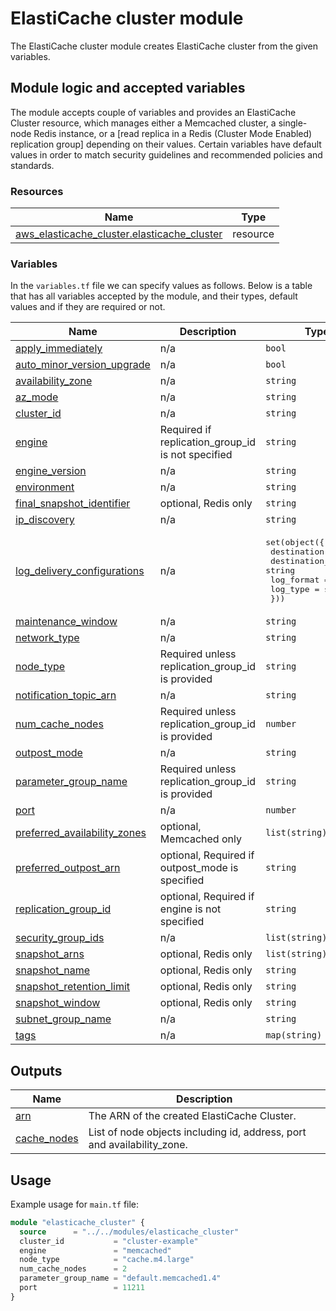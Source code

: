 # ElastiCache cluster module

The ElastiCache cluster module creates ElastiCache cluster from the given variables.

## Module logic and accepted variables

The module accepts couple of variables and provides an ElastiCache Cluster resource, which manages either a Memcached cluster, a single-node Redis instance, or a [read replica in a Redis (Cluster Mode Enabled) replication group] depending on their values. Certain variables have default values in order to match security guidelines and recommended policies and standards.

### Resources

| Name | Type |
|------|------|
| [aws_elasticache_cluster.elasticache_cluster](https://registry.terraform.io/providers/hashicorp/aws/latest/docs/resources/elasticache_cluster) | resource |

### Variables

In the `variables.tf` file we can specify values as follows. Below is a table that has all variables accepted by the module, and their types, default values and if they are required or not.

| Name | Description | Type | Default | Required |
|------|-------------|------|------|:--------:|
| <a name="input_apply_immediately"></a> [apply\_immediately](#input\_apply\_immediately) | n/a | `bool` | `null` |    no    |
| <a name="input_auto_minor_version_upgrade"></a> [auto\_minor\_version\_upgrade](#input\_auto\_minor\_version\_upgrade) | n/a | `bool` | `null` |    no    |
| <a name="input_availability_zone"></a> [availability\_zone](#input\_availability\_zone) | n/a | `string` | `null` |    no    |
| <a name="input_az_mode"></a> [az\_mode](#input\_az\_mode) | n/a | `string` | `null` |    no    |
| <a name="input_cluster_id"></a> [cluster\_id](#input\_cluster\_id) | n/a | `string` | `null` |    no    |
| <a name="input_engine"></a> [engine](#input\_engine) | Required if replication\_group\_id is not specified | `string` | `null` |    no    |
| <a name="input_engine_version"></a> [engine\_version](#input\_engine\_version) | n/a | `string` | `null` |    no    |
| <a name="input_environment"></a> [environment](#input\_environment) | n/a | `string` | n/a  |   yes    |
| <a name="input_final_snapshot_identifier"></a> [final\_snapshot\_identifier](#input\_final\_snapshot\_identifier) | optional, Redis only | `string` | `null` |    no    |
| <a name="input_ip_discovery"></a> [ip\_discovery](#input\_ip\_discovery) | n/a | `string` | `null` |    no    |
| <a name="input_log_delivery_configurations"></a> [log\_delivery\_configurations](#input\_log\_delivery\_configurations) | n/a | <pre>set(object({<br>    destination      = string<br>    destination_type = string<br>    log_format       = string<br>    log_type         = string<br>  }))</pre> | null |    no    |
| <a name="input_maintenance_window"></a> [maintenance\_window](#input\_maintenance\_window) | n/a | `string` | `null` |    no    |
| <a name="input_network_type"></a> [network\_type](#input\_network\_type) | n/a | `string` | `null` |    no    |
| <a name="input_node_type"></a> [node\_type](#input\_node\_type) | Required unless replication\_group\_id is provided | `string` | `null` |    no    |
| <a name="input_notification_topic_arn"></a> [notification\_topic\_arn](#input\_notification\_topic\_arn) | n/a | `string` | `null` |    no    |
| <a name="input_num_cache_nodes"></a> [num\_cache\_nodes](#input\_num\_cache\_nodes) | Required unless replication\_group\_id is provided | `number` | `null` |    no    |
| <a name="input_outpost_mode"></a> [outpost\_mode](#input\_outpost\_mode) | n/a | `string` | `null` |    no    |
| <a name="input_parameter_group_name"></a> [parameter\_group\_name](#input\_parameter\_group\_name) | Required unless replication\_group\_id is provided | `string` | `null` |    no    |
| <a name="input_port"></a> [port](#input\_port) | n/a | `number` | `null` |    no    |
| <a name="input_preferred_availability_zones"></a> [preferred\_availability\_zones](#input\_preferred\_availability\_zones) | optional, Memcached only | `list(string)` | `null` |    no    |
| <a name="input_preferred_outpost_arn"></a> [preferred\_outpost\_arn](#input\_preferred\_outpost\_arn) | optional, Required if outpost\_mode is specified | `string` | `null` |    no    |
| <a name="input_replication_group_id"></a> [replication\_group\_id](#input\_replication\_group\_id) | optional, Required if engine is not specified | `string` | `null` |    no    |
| <a name="input_security_group_ids"></a> [security\_group\_ids](#input\_security\_group\_ids) | n/a | `list(string)` | `null` |    no    |
| <a name="input_snapshot_arns"></a> [snapshot\_arns](#input\_snapshot\_arns) | optional, Redis only | `list(string)` | `null` |    no    |
| <a name="input_snapshot_name"></a> [snapshot\_name](#input\_snapshot\_name) | optional, Redis only | `string` | `null` |    no    |
| <a name="input_snapshot_retention_limit"></a> [snapshot\_retention\_limit](#input\_snapshot\_retention\_limit) | optional, Redis only | `string` | `null` |    no    |
| <a name="input_snapshot_window"></a> [snapshot\_window](#input\_snapshot\_window) | optional, Redis only | `string` | `null` |    no    |
| <a name="input_subnet_group_name"></a> [subnet\_group\_name](#input\_subnet\_group\_name) | n/a | `string` | `null` |    no    |
| <a name="input_tags"></a> [tags](#input\_tags) | n/a | `map(string)` | `null` |   yes    |

## Outputs

| Name | Description |
|------|-------------|
| <a name="output_arn"></a> [arn](#output\_arn) | The ARN of the created ElastiCache Cluster. |
| <a name="output_cache_nodes"></a> [cache\_nodes](#output\_cache\_nodes) | List of node objects including id, address, port and availability\_zone. |

## Usage

Example usage for `main.tf` file:

```terraform
module "elasticache_cluster" {
  source      = "../../modules/elasticache_cluster"
  cluster_id           = "cluster-example"
  engine               = "memcached"
  node_type            = "cache.m4.large"
  num_cache_nodes      = 2
  parameter_group_name = "default.memcached1.4"
  port                 = 11211
}
```
